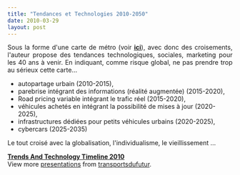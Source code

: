 ```yaml
---
title: "Tendances et Technologies 2010-2050"
date: 2010-03-29
layout: post
---
```


<p style="text-align: justify">Sous la forme d'une carte de métro (voir <strong><span style="text-decoration: underline"><a href="http://nowandnext.com/" target="_blank">ici</a></span></strong>), avec donc des croisements, l'auteur propose des tendances technologiques, sociales, marketing pour les 40 ans à venir. En indiquant, comme risque global, ne pas prendre trop au sérieux cette carte...<span><span></span></span></p> <ul> <li>autopartage urbain (2010-2015), </li> <li>parebrise intégrant des informations (réalité augmentée) (2015-2020), </li> <li>Road pricing variable intégrant le trafic réel (2015-2020), </li> <li>véhicules achetés en intégrant la possibilité de mises à jour (2020-2025), </li> <li>infrastructures dédiées pour petits véhicules urbains (2020-2025), </li> <li>cybercars (2025-2035)</li> </ul> <p> </p>  <!--more-->  <p>Le tout croisé avec la globalisation, l'individualisme, le vieillissement ... </p> <div id="__ss_3584385"><strong><a href="http://www.slideshare.net/transportsdufutur/trends-and-technology-timeline-2010-3584385" title="Trends And Technology Timeline 2010">Trends And Technology Timeline 2010</a></strong>   <div>View more <a href="http://www.slideshare.net/">presentations</a> from <a href="http://www.slideshare.net/transportsdufutur">transportsdufutur</a>.</div></div>